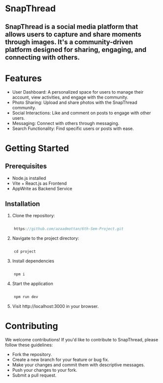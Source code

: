 # SnapThread

## SnapThread is a social media platform that allows users to capture and share moments through images. It's a community-driven platform designed for sharing, engaging, and connecting with others.

# Features

- User Dashboard: A personalized space for users to manage their account, view activities, and engage with the community.
- Photo Sharing: Upload and share photos with the SnapThread community.
- Social Interactions: Like and comment on posts to engage with other users.
- Messaging: Connect with others through messaging.
- Search Functionality: Find specific users or posts with ease.

# Getting Started

## Prerequisites
- Node.js installed
- Vite + React.js as Frontend
- AppWrite as Backend Service

## Installation

1. Clone the repository:

```javascript

    https://github.com/azaadmottan/6th-Sem-Project.git

```

2. Navigate to the project directory:

```javascript

    cd project

```

3. Install dependencies

```javascript

    npm i

```
4. Start the application

```javascript

    npm run dev

```

5. Visit http://localhost:3000 in your browser. 

# Contributing
We welcome contributions! If you'd like to contribute to SnapThread, please follow these guidelines:

- Fork the repository.
- Create a new branch for your feature or bug fix.
- Make your changes and commit them with descriptive messages.
- Push your changes to your fork.
- Submit a pull request.